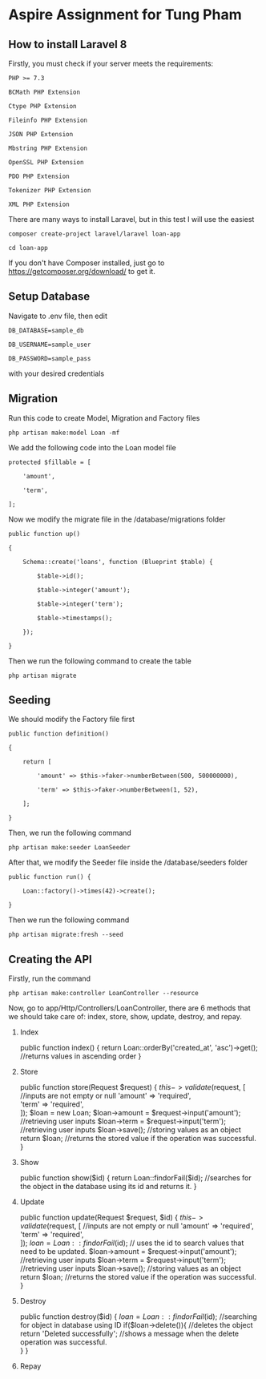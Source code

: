 Aspire Assignment for Tung Pham
=

How to install Laravel 8
-

Firstly, you must check if your server meets the requirements:

    PHP >= 7.3

    BCMath PHP Extension

    Ctype PHP Extension

    Fileinfo PHP Extension

    JSON PHP Extension

    Mbstring PHP Extension

    OpenSSL PHP Extension

    PDO PHP Extension

    Tokenizer PHP Extension

    XML PHP Extension

There are many ways to install Laravel, but in this test I will use the easiest

    composer create-project laravel/laravel loan-app
    
    cd loan-app
    
If you don't have Composer installed, just go to https://getcomposer.org/download/ to get it.

Setup Database
-

Navigate to .env file, then edit

    DB_DATABASE=sample_db
    
    DB_USERNAME=sample_user
    
    DB_PASSWORD=sample_pass
    
with your desired credentials

Migration
-

Run this code to create Model, Migration and Factory files

    php artisan make:model Loan -mf
    
We add the following code into the Loan model file

    protected $fillable = [
    
        'amount',
        
        'term',
        
    ];
    
Now we modify the migrate file in the /database/migrations folder

    public function up()
    
    {
    
        Schema::create('loans', function (Blueprint $table) {
        
            $table->id();
            
            $table->integer('amount');
            
            $table->integer('term');
            
            $table->timestamps();
            
        });
        
    }

Then we run the following command to create the table

    php artisan migrate

Seeding
-

We should modify the Factory file first

    public function definition()
    
    {
    
        return [
        
            'amount' => $this->faker->numberBetween(500, 500000000),
            
            'term' => $this->faker->numberBetween(1, 52),
            
        ];
        
    }

Then, we run the following command

    php artisan make:seeder LoanSeeder

After that, we modify the Seeder file inside the /database/seeders folder

    public function run() {
    
        Loan::factory()->times(42)->create();
        
    }
    
Then we run the following command

    php artisan migrate:fresh --seed
 
Creating the API
-

Firstly, run the command

    php artisan make:controller LoanController --resource

Now, go to app/Http/Controllers/LoanController, there are 6 methods that we should take care of: index, store, show, update, destroy, and repay.

1. Index

    public function index()
    {
        return Loan::orderBy('created_at', 'asc')->get();  //returns values in ascending order
    }
    
2. Store

    public function store(Request $request)
    {
        $this->validate($request, [ //inputs are not empty or null
            'amount' => 'required',      
            'term' => 'required',      
        ]);
        $loan = new Loan;
        $loan->amount = $request->input('amount'); //retrieving user inputs
        $loan->term = $request->input('term');  //retrieving user inputs
        $loan->save(); //storing values as an object
        return $loan; //returns the stored value if the operation was successful. 
    }
    
3. Show

    public function show($id)
    {
        return Loan::findorFail($id); //searches for the object in the database using its id and returns it.
    }
    
4. Update

    public function update(Request $request, $id)
    {
        $this->validate($request, [ //inputs are not empty or null
            'amount' => 'required',    
            'term' => 'required',      
        ]);
        $loan = Loan::findorFail($id); // uses the id to search values that need to be updated.
        $loan->amount = $request->input('amount'); //retrieving user inputs
        $loan->term = $request->input('term');  //retrieving user inputs
        $loan->save(); //storing values as an object
        return $loan; //returns the stored value if the operation was successful.
    }
    
5. Destroy

    public function destroy($id)
    {
        $loan = Loan::findorFail($id); //searching for object in database using ID
        if($loan->delete()){ //deletes the object
            return 'Deleted successfully'; //shows a message when the delete operation was successful.   
        }
    }
    
6. Repay
